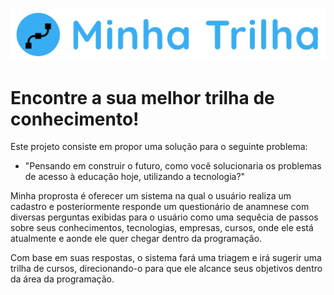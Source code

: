 ![alt text](https://raw.githubusercontent.com/LeticiaGenadeze/Minha-Trilha/main/assets/img/logo.png?token=ACDEOQ275BEVGNC2NOZZAJDBWCXX6)
# Encontre a sua melhor trilha de conhecimento!
  
<p>Este projeto consiste em propor uma solução para o seguinte problema:</p>
 
- "Pensando em construir o futuro, como você solucionaria os problemas de acesso à educação hoje, utilizando a tecnologia?"

<p>Minha proprosta é oferecer um sistema na qual o usuário realiza um cadastro e posteriormente responde um questionário de anamnese com diversas perguntas exibidas para o usuário como uma sequêcia de passos sobre seus conhecimentos, tecnologias, empresas, cursos, onde ele está atualmente e aonde ele quer chegar dentro da programação.</p>

<p>Com base em suas respostas, o sistema fará uma triagem e irá sugerir uma trilha de cursos, direcionando-o para que ele alcance seus objetivos dentro da área da programação.</p>

